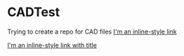 CADTest
=======

Trying to create a repo for CAD files
[I'm an inline-style link](https://www.google.com)

[I'm an inline-style link with title](https://www.google.com "Google's Homepage")

